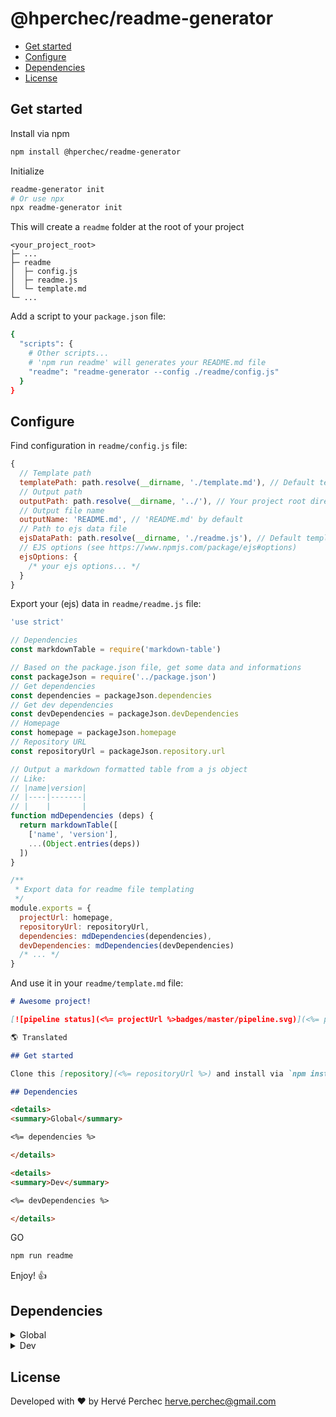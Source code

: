 

<h1>@hperchec/readme-generator</h1>

- [Get started](#get-started)
- [Configure](#configure)
- [Dependencies](#dependencies)
- [License](#license)

## Get started

Install via npm

``` bash
npm install @hperchec/readme-generator
```

Initialize

``` bash
readme-generator init
# Or use npx
npx readme-generator init
```

This will create a `readme` folder at the root of your project

```
<your_project_root>
├─ ...
├─ readme
│  ├─ config.js
│  ├─ readme.js
│  └─ template.md
└─ ...
```

Add a script to your `package.json` file:

```bash
{
  "scripts": {
    # Other scripts...
    # 'npm run readme' will generates your README.md file
    "readme": "readme-generator --config ./readme/config.js"
  }
}
```

## Configure

Find configuration in `readme/config.js` file:

```javascript
{
  // Template path
  templatePath: path.resolve(__dirname, './template.md'), // Default template file
  // Output path
  outputPath: path.resolve(__dirname, '../'), // Your project root directory by default
  // Output file name
  outputName: 'README.md', // 'README.md' by default
  // Path to ejs data file
  ejsDataPath: path.resolve(__dirname, './readme.js'), // Default template ejs data file
  // EJS options (see https://www.npmjs.com/package/ejs#options)
  ejsOptions: {
    /* your ejs options... */
  }
}
```

Export your (ejs) data in `readme/readme.js` file:

```javascript
'use strict'

// Dependencies
const markdownTable = require('markdown-table')

// Based on the package.json file, get some data and informations
const packageJson = require('../package.json')
// Get dependencies
const dependencies = packageJson.dependencies
// Get dev dependencies
const devDependencies = packageJson.devDependencies
// Homepage
const homepage = packageJson.homepage
// Repository URL
const repositoryUrl = packageJson.repository.url

// Output a markdown formatted table from a js object
// Like:
// |name|version|
// |----|-------|
// |    |       |
function mdDependencies (deps) {
  return markdownTable([
    ['name', 'version'],
    ...(Object.entries(deps))
  ])
}

/**
 * Export data for readme file templating
 */
module.exports = {
  projectUrl: homepage,
  repositoryUrl: repositoryUrl,
  dependencies: mdDependencies(dependencies),
  devDependencies: mdDependencies(devDependencies)
  /* ... */
}

```

And use it in your `readme/template.md` file:

```markdown
# Awesome project!

[![pipeline status](<%= projectUrl %>badges/master/pipeline.svg)](<%= projectUrl %>commits/master)

🌎 Translated

## Get started

Clone this [repository](<%= repositoryUrl %>) and install via `npm install`

## Dependencies

<details>
<summary>Global</summary>

<%= dependencies %>

</details>

<details>
<summary>Dev</summary>

<%= devDependencies %>

</details>

```

GO

```bash
npm run readme
```

Enjoy! 👍

## Dependencies

<details>
<summary>Global</summary>

| name         | version |
| ------------ | ------- |
| colors       | ^1.4.0  |
| ejs          | ^3.0.1  |
| lodash.merge | ^4.6.2  |
| yargonaut    | ^1.1.4  |
| yargs        | ^15.0.2 |

</details>

<details>
<summary>Dev</summary>

| name                   | version |
| ---------------------- | ------- |
| ascii-tree             | ^0.3.0  |
| cross-env              | ^6.0.3  |
| eslint                 | ^6.7.2  |
| eslint-config-standard | ^14.1.0 |
| eslint-plugin-import   | ^2.18.2 |
| eslint-plugin-node     | ^10.0.0 |
| eslint-plugin-promise  | ^4.2.1  |
| eslint-plugin-standard | ^4.0.1  |
| markdown-table         | ^1.1.3  |

</details>

## License

Developed with ❤ by Hervé Perchec <herve.perchec@gmail.com>
